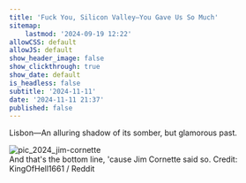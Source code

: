 ```yaml
---
title: 'Fuck You, Silicon Valley—You Gave Us So Much'
sitemap:
    lastmod: '2024-09-19 12:22'
allowCSS: default
allowJS: default
show_header_image: false
show_clickthrough: true
show_date: default
is_headless: false
subtitle: '2024-11-11'
date: '2024-11-11 21:37'
published: false
---
```


Lisbon—An alluring shadow of its somber, but glamorous past.

![pic_2024_jim-cornette](pic_2024_jim-cornette.webp "And that's the bottom line, 'cause Jim Cornette said so")<br/><span class="pic-caption">And that's the bottom line, 'cause Jim Cornette said so. Credit: KingOfHell1661 / Reddit</span>